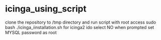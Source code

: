# icinga_using_script
clone the repository to /tmp directory
and run script with root access
sudo bash
./icinga_iinstallation.sh
for icinga2 ido select NO when prompted
set MYSQL password as root
